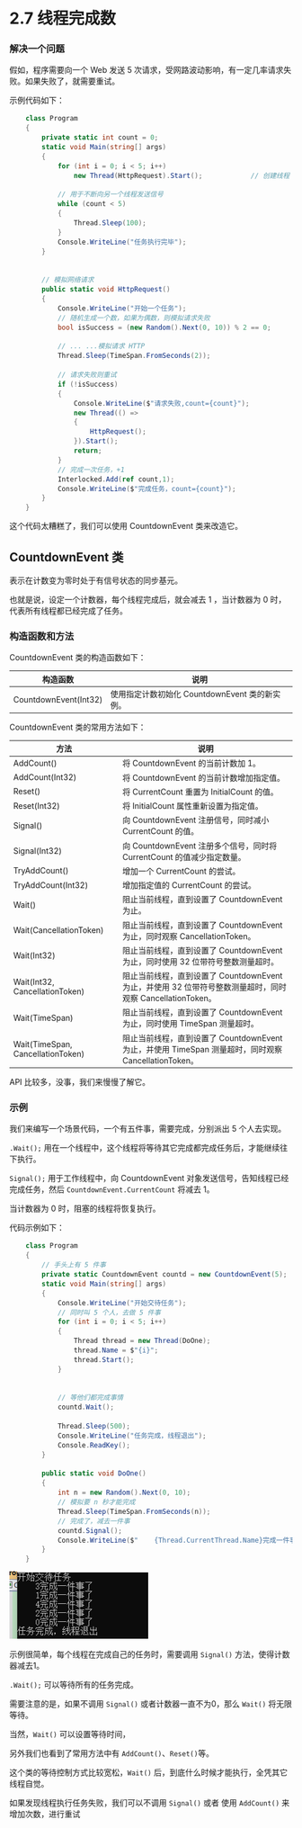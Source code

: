 # 2.7 线程完成数

### 解决一个问题

假如，程序需要向一个 Web 发送 5 次请求，受网路波动影响，有一定几率请求失败。如果失败了，就需要重试。

示例代码如下：

```csharp
    class Program
    {
        private static int count = 0;
        static void Main(string[] args)
        {
            for (int i = 0; i < 5; i++)
                new Thread(HttpRequest).Start();            // 创建线程

            // 用于不断向另一个线程发送信号
            while (count < 5)
            {
                Thread.Sleep(100);
            }
            Console.WriteLine("任务执行完毕");
        }


        // 模拟网络请求
        public static void HttpRequest()
        {
            Console.WriteLine("开始一个任务");
            // 随机生成一个数，如果为偶数，则模拟请求失败
            bool isSuccess = (new Random().Next(0, 10)) % 2 == 0;

            // ... ...模拟请求 HTTP
            Thread.Sleep(TimeSpan.FromSeconds(2));

            // 请求失败则重试
            if (!isSuccess)
            {
                Console.WriteLine($"请求失败,count={count}");
                new Thread(() =>
                {
                    HttpRequest();
                }).Start();
                return;
            }
            // 完成一次任务，+1
            Interlocked.Add(ref count,1);
            Console.WriteLine($"完成任务，count={count}");
        }
    }
```

这个代码太糟糕了，我们可以使用 CountdownEvent 类来改造它。



## CountdownEvent 类

表示在计数变为零时处于有信号状态的同步基元。

也就是说，设定一个计数器，每个线程完成后，就会减去 1 ，当计数器为 0 时，代表所有线程都已经完成了任务。



### 构造函数和方法

CountdownEvent 类的构造函数如下：

| 构造函数              | 说明                                           |
| --------------------- | ---------------------------------------------- |
| CountdownEvent(Int32) | 使用指定计数初始化 CountdownEvent 类的新实例。 |

CountdownEvent 类的常用方法如下：

| 方法                              | 说明                                                         |
| --------------------------------- | ------------------------------------------------------------ |
| AddCount()                        | 将 CountdownEvent 的当前计数加 1。                           |
| AddCount(Int32)                   | 将 CountdownEvent 的当前计数增加指定值。                     |
| Reset()                           | 将 CurrentCount 重置为 InitialCount 的值。                   |
| Reset(Int32)                      | 将 InitialCount 属性重新设置为指定值。                       |
| Signal()                          | 向 CountdownEvent 注册信号，同时减小 CurrentCount 的值。     |
| Signal(Int32)                     | 向 CountdownEvent 注册多个信号，同时将 CurrentCount 的值减少指定数量。 |
| TryAddCount()                     | 增加一个 CurrentCount 的尝试。                               |
| TryAddCount(Int32)                | 增加指定值的 CurrentCount 的尝试。                           |
| Wait()                            | 阻止当前线程，直到设置了 CountdownEvent 为止。               |
| Wait(CancellationToken)           | 阻止当前线程，直到设置了 CountdownEvent 为止，同时观察 CancellationToken。 |
| Wait(Int32)                       | 阻止当前线程，直到设置了 CountdownEvent 为止，同时使用 32 位带符号整数测量超时。 |
| Wait(Int32, CancellationToken)    | 阻止当前线程，直到设置了 CountdownEvent 为止，并使用 32 位带符号整数测量超时，同时观察 CancellationToken。 |
| Wait(TimeSpan)                    | 阻止当前线程，直到设置了 CountdownEvent 为止，同时使用 TimeSpan 测量超时。 |
| Wait(TimeSpan, CancellationToken) | 阻止当前线程，直到设置了 CountdownEvent 为止，并使用 TimeSpan 测量超时，同时观察 CancellationToken。 |

API 比较多，没事，我们来慢慢了解它。



### 示例

我们来编写一个场景代码，一个有五件事，需要完成，分别派出 5 个人去实现。

`.Wait();` 用在一个线程中，这个线程将等待其它完成都完成任务后，才能继续往下执行。

`Signal();` 用于工作线程中，向 CountdownEvent  对象发送信号，告知线程已经完成任务，然后 `CountdownEvent.CurrentCount` 将减去 1。

当计数器为 0 时，阻塞的线程将恢复执行。

代码示例如下：

```csharp
    class Program
    {
        // 手头上有 5 件事
        private static CountdownEvent countd = new CountdownEvent(5);
        static void Main(string[] args)
        {
            Console.WriteLine("开始交待任务");
            // 同时叫 5 个人，去做 5 件事
            for (int i = 0; i < 5; i++)
            {
                Thread thread = new Thread(DoOne);
                thread.Name = $"{i}";
                thread.Start();
            }


            // 等他们都完成事情
            countd.Wait();

            Thread.Sleep(500);
            Console.WriteLine("任务完成，线程退出");
            Console.ReadKey();
        }

        public static void DoOne()
        {
            int n = new Random().Next(0, 10);
            // 模拟要 n 秒才能完成
            Thread.Sleep(TimeSpan.FromSeconds(n));
            // 完成了，减去一件事
            countd.Signal();
            Console.WriteLine($"    {Thread.CurrentThread.Name}完成一件事了");
        }
    }
```

![image-20220731150700668](images/image-20220731150700668.png)

示例很简单，每个线程在完成自己的任务时，需要调用 `Signal()` 方法，使得计数器减去1。

`.Wait();` 可以等待所有的任务完成。

需要注意的是，如果不调用 `Signal()` 或者计数器一直不为0，那么 `Wait()` 将无限等待。

 当然，`Wait()` 可以设置等待时间，



另外我们也看到了常用方法中有 `AddCount()`、`Reset()`等。

这个类的等待控制方式比较宽松，`Wait()` 后，到底什么时候才能执行，全凭其它线程自觉。

如果发现线程执行任务失败，我们可以不调用 `Signal()` 或者 使用 `AddCount()` 来增加次数，进行重试